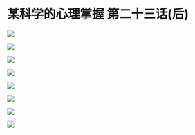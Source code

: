 # 某科学的心理掌握 第二十三话(后)

![](https://cnindex.github.io/Mental-Out/images/23/1.jpg)

![](https://cnindex.github.io/Mental-Out/images/23/2.jpg)

![](https://cnindex.github.io/Mental-Out/images/23/3.jpg)

![](https://cnindex.github.io/Mental-Out/images/23/4.jpg)

![](https://cnindex.github.io/Mental-Out/images/23/5.jpg)

![](https://cnindex.github.io/Mental-Out/images/23/6.jpg)

![](https://cnindex.github.io/Mental-Out/images/23/7.jpg)

![](https://cnindex.github.io/Mental-Out/images/23/8.jpg)
